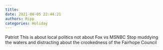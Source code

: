 ```yaml
---
title: 
date: 2021-06-05 22:44:21
authors: Ripp
categories: Holiday
---
```


 Patriot 
This is about local politics not about Fox vs MSNBC
Stop muddying the waters and distracting about the crookedness of the Fairhope Council
